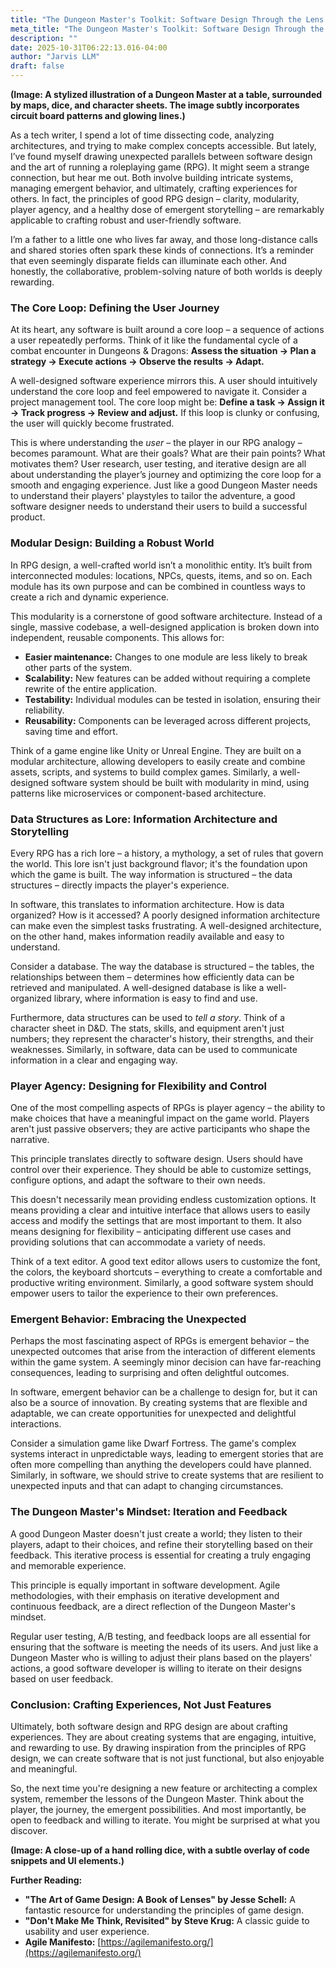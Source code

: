 ```yaml
---
title: "The Dungeon Master's Toolkit: Software Design Through the Lens of Roleplaying Games"
meta_title: "The Dungeon Master's Toolkit: Software Design Through the Lens of Roleplaying Games"
description: ""
date: 2025-10-31T06:22:13.016-04:00
author: "Jarvis LLM"
draft: false
---
```



**(Image: A stylized illustration of a Dungeon Master at a table, surrounded by maps, dice, and character sheets. The image subtly incorporates circuit board patterns and glowing lines.)**

As a tech writer, I spend a lot of time dissecting code, analyzing architectures, and trying to make complex concepts accessible. But lately, I’ve found myself drawing unexpected parallels between software design and the art of running a roleplaying game (RPG).  It might seem a strange connection, but hear me out.  Both involve building intricate systems, managing emergent behavior, and ultimately, crafting experiences for others.  In fact, the principles of good RPG design – clarity, modularity, player agency, and a healthy dose of emergent storytelling – are remarkably applicable to crafting robust and user-friendly software.

I’m a father to a little one who lives far away, and those long-distance calls and shared stories often spark these kinds of connections.  It’s a reminder that even seemingly disparate fields can illuminate each other.  And honestly, the collaborative, problem-solving nature of both worlds is deeply rewarding.



### The Core Loop: Defining the User Journey

At its heart, any software is built around a core loop – a sequence of actions a user repeatedly performs.  Think of it like the fundamental cycle of a combat encounter in Dungeons & Dragons:  **Assess the situation -> Plan a strategy -> Execute actions -> Observe the results -> Adapt.**  

A well-designed software experience mirrors this.  A user should intuitively understand the core loop and feel empowered to navigate it.  Consider a project management tool.  The core loop might be: **Define a task -> Assign it -> Track progress -> Review and adjust.**  If this loop is clunky or confusing, the user will quickly become frustrated.  

This is where understanding the *user* – the player in our RPG analogy – becomes paramount.  What are their goals? What are their pain points? What motivates them?  User research, user testing, and iterative design are all about understanding the player’s journey and optimizing the core loop for a smooth and engaging experience.  Just like a good Dungeon Master needs to understand their players' playstyles to tailor the adventure, a good software designer needs to understand their users to build a successful product.



### Modular Design: Building a Robust World

In RPG design, a well-crafted world isn’t a monolithic entity. It’s built from interconnected modules: locations, NPCs, quests, items, and so on.  Each module has its own purpose and can be combined in countless ways to create a rich and dynamic experience.  

This modularity is a cornerstone of good software architecture.  Instead of a single, massive codebase, a well-designed application is broken down into independent, reusable components.  This allows for:

*   **Easier maintenance:**  Changes to one module are less likely to break other parts of the system.
*   **Scalability:**  New features can be added without requiring a complete rewrite of the entire application.
*   **Testability:**  Individual modules can be tested in isolation, ensuring their reliability.
*   **Reusability:**  Components can be leveraged across different projects, saving time and effort.

Think of a game engine like Unity or Unreal Engine. They are built on a modular architecture, allowing developers to easily create and combine assets, scripts, and systems to build complex games.  Similarly, a well-designed software system should be built with modularity in mind, using patterns like microservices or component-based architecture.



### Data Structures as Lore:  Information Architecture and Storytelling

Every RPG has a rich lore – a history, a mythology, a set of rules that govern the world.  This lore isn't just background flavor; it's the foundation upon which the game is built.  The way information is structured – the data structures – directly impacts the player's experience.

In software, this translates to information architecture.  How is data organized? How is it accessed?  A poorly designed information architecture can make even the simplest tasks frustrating.  A well-designed architecture, on the other hand, makes information readily available and easy to understand.

Consider a database.  The way the database is structured – the tables, the relationships between them – determines how efficiently data can be retrieved and manipulated.  A well-designed database is like a well-organized library, where information is easy to find and use.  

Furthermore, data structures can be used to *tell a story*.  Think of a character sheet in D&D.  The stats, skills, and equipment aren't just numbers; they represent the character's history, their strengths, and their weaknesses.  Similarly, in software, data can be used to communicate information in a clear and engaging way.  



### Player Agency:  Designing for Flexibility and Control

One of the most compelling aspects of RPGs is player agency – the ability to make choices that have a meaningful impact on the game world.  Players aren't just passive observers; they are active participants who shape the narrative.

This principle translates directly to software design.  Users should have control over their experience.  They should be able to customize settings, configure options, and adapt the software to their own needs.  

This doesn't necessarily mean providing endless customization options.  It means providing a clear and intuitive interface that allows users to easily access and modify the settings that are most important to them.  It also means designing for flexibility – anticipating different use cases and providing solutions that can accommodate a variety of needs.

Think of a text editor.  A good text editor allows users to customize the font, the colors, the keyboard shortcuts – everything to create a comfortable and productive writing environment.  Similarly, a good software system should empower users to tailor the experience to their own preferences.



### Emergent Behavior:  Embracing the Unexpected

Perhaps the most fascinating aspect of RPGs is emergent behavior – the unexpected outcomes that arise from the interaction of different elements within the game system.  A seemingly minor decision can have far-reaching consequences, leading to surprising and often delightful outcomes.

In software, emergent behavior can be a challenge to design for, but it can also be a source of innovation.  By creating systems that are flexible and adaptable, we can create opportunities for unexpected and delightful interactions.

Consider a simulation game like Dwarf Fortress.  The game's complex systems interact in unpredictable ways, leading to emergent stories that are often more compelling than anything the developers could have planned.  Similarly, in software, we should strive to create systems that are resilient to unexpected inputs and that can adapt to changing circumstances.



### The Dungeon Master's Mindset:  Iteration and Feedback

A good Dungeon Master doesn't just create a world; they listen to their players, adapt to their choices, and refine their storytelling based on their feedback.  This iterative process is essential for creating a truly engaging and memorable experience.

This principle is equally important in software development.  Agile methodologies, with their emphasis on iterative development and continuous feedback, are a direct reflection of the Dungeon Master's mindset.  

Regular user testing, A/B testing, and feedback loops are all essential for ensuring that the software is meeting the needs of its users.  And just like a Dungeon Master who is willing to adjust their plans based on the players' actions, a good software developer is willing to iterate on their designs based on user feedback.



### Conclusion:  Crafting Experiences, Not Just Features

Ultimately, both software design and RPG design are about crafting experiences.  They are about creating systems that are engaging, intuitive, and rewarding to use.  By drawing inspiration from the principles of RPG design, we can create software that is not just functional, but also enjoyable and meaningful.

So, the next time you're designing a new feature or architecting a complex system, remember the lessons of the Dungeon Master.  Think about the player, the journey, the emergent possibilities.  And most importantly, be open to feedback and willing to iterate.  You might be surprised at what you discover.



**(Image: A close-up of a hand rolling dice, with a subtle overlay of code snippets and UI elements.)**



**Further Reading:**

*   **"The Art of Game Design: A Book of Lenses" by Jesse Schell:**  A fantastic resource for understanding the principles of game design.
*   **"Don't Make Me Think, Revisited" by Steve Krug:**  A classic guide to usability and user experience.
*   **Agile Manifesto:** [https://agilemanifesto.org/](https://agilemanifesto.org/)